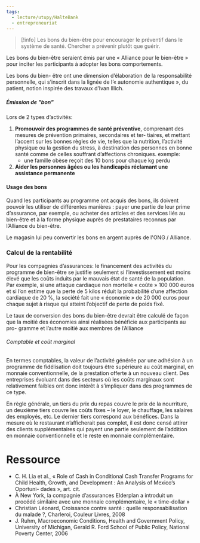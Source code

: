 ```yaml
---
tags:
  - lecture/utupy/HalteBank
  - entrepreneuriat
---
```

>[!info] Les bons du bien-être pour encourager le préventif dans le système de santé. 
>Chercher a prévenir plutôt que guérir.


Les bons du bien-être seraient émis par une « Alliance pour le bien-être » pour inciter les participants à adopter les bons comportements. 

 Les bons du bien- être ont une dimension d’élaboration de la responsabilité personnelle, qui s’inscrit dans la lignée de l’« autonomie authentique », du patient, notion inspirée des travaux d’Ivan Illich.

##### Émission de "bon"
Lors de 2 types d’activités:
1. **Promouvoir des programmes de santé préventive**, comprenant des mesures de prévention primaires, secondaires et ter- tiaires, et mettant l’accent sur les bonnes règles de vie, telles que la nutrition, l’activité physique ou la gestion du stress, à destination des personnes en bonne santé comme de celles souffrant d’affections chroniques.  exemple:
	- une famille obèse reçoit des 10 bons pour chaque kg perdu
2. **Aider les personnes âgées ou les handicapés réclamant une assistance permanente**

#### Usage des bons
Quand les participants au programme ont acquis des bons, ils doivent pouvoir les utiliser de différentes manières : payer une partie de leur prime d’assurance, par exemple, ou acheter des articles et des services liés au bien-être et à la forme physique auprès de prestataires reconnus par l’Alliance du bien-être.

Le magasin lui peu convertir les bons en argent auprès de l'ONG / Alliance. 


### Calcul de la rentabilité
Pour les compagnies d’assurances:  le financement des activités du programme de bien-être se justifie seulement si l’investissement est moins élevé que les coûts induits par le mauvais état de santé de la population. Par exemple, si une attaque cardiaque non mortelle « coûte » 100 000 euros et si l’on estime que la perte de 5 kilos réduit la probabilité d’une affection cardiaque de 20 %, la société fait une « économie » de 20 000 euros pour chaque sujet à risque qui atteint l’objectif de perte de poids fixé. 

Le taux de conversion des bons du bien-être devrait être calculé de façon que la moitié des économies ainsi réalisées bénéficie aux participants au pro- gramme et l’autre moitié aux membres de l’Alliance


###### Comptable et coût marginal
En termes comptables, la valeur de l’activité générée par une adhésion à un programme de fidélisation doit toujours être supérieure au coût marginal, en monnaie conventionnelle, de la prestation offerte à un nouveau client. Des entreprises évoluant dans des secteurs où les coûts marginaux sont relativement faibles ont donc intérêt à s’impliquer dans des programmes de ce type.

En règle générale, un tiers du prix du repas couvre le prix de la nourriture, un deuxième tiers couvre les coûts fixes – le loyer, le chauffage, les salaires des employés, etc. Le dernier tiers correspond aux bénéfices. Dans la mesure où le restaurant n’afficherait pas complet, il est donc censé attirer des clients supplémentaires qui payent une partie seulement de l’addition en monnaie conventionnelle et le reste en monnaie complémentaire.




# Ressource
- C. H. Lia et al., « Role of Cash in Conditional Cash Transfer Programs for Child Health, Growth, and Development : An Analysis of Mexico’s Oportuni- dades », art. cit.
- À New York, la compagnie d’assurances Elderplan a introduit un procédé similaire avec une monnaie complémentaire, le « time-dollar »
- Christian Léonard, Croissance contre santé : quelle responsabilisation du malade ?, Charleroi, Couleur Livres, 2008
-  J. Ruhm, Macroeconomic Conditions, Health and Government Policy, University of Michigan, Gerald R. Ford School of Public Policy, National Poverty Center, 2006